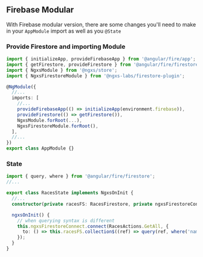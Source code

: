 ## Firebase Modular

With Firebase modular version, there are some changes you'll need to make in your `AppModule` import as well as you
`@State`

### Provide Firestore and importing Module

```ts
import { initializeApp, provideFirebaseApp } from '@angular/fire/app';
import { getFirestore, provideFirestore } from '@angular/fire/firestore';
import { NgxsModule } from '@ngxs/store';
import { NgxsFirestoreModule } from '@ngxs-labs/firestore-plugin';

@NgModule({
  //...
  imports: [
    //...
    provideFirebaseApp(() => initializeApp(environment.firebase)),
    provideFirestore(() => getFirestore()),
    NgxsModule.forRoot(...),
    NgxsFirestoreModule.forRoot(),
  ],
  //...
})
export class AppModule {}
```

### State

```ts
import { query, where } from '@angular/fire/firestore';
//...

export class RacesState implements NgxsOnInit {
  //...
  constructor(private racesFS: RacesFirestore, private ngxsFirestoreConnect: NgxsFirestoreConnect) {}

  ngxsOnInit() {
    // when querying syntax is different
    this.ngxsFirestoreConnect.connect(RacesActions.GetAll, {
      to: () => this.racesFS.collection$((ref) => query(ref, where('name', '==', 'tour de france')))
    });
  }
}
```
